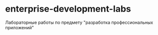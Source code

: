 # enterprise-development-labs
Лабораторные работы по предмету "разработка профессиональных приложений"
